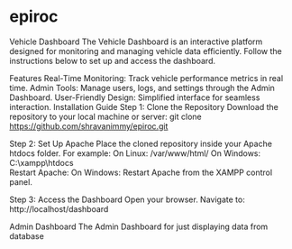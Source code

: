 # epiroc

Vehicle Dashboard
The Vehicle Dashboard is an interactive platform designed for monitoring and managing vehicle data efficiently. Follow the instructions below to set up and access the dashboard.

Features
Real-Time Monitoring: Track vehicle performance metrics in real time.
Admin Tools: Manage users, logs, and settings through the Admin Dashboard.
User-Friendly Design: Simplified interface for seamless interaction.
Installation Guide
Step 1: Clone the Repository
Download the repository to your local machine or server:
git clone https://github.com/shravanimmy/epiroc.git

Step 2: Set Up Apache
Place the cloned repository inside your Apache htdocs folder. For example:
On Linux: /var/www/html/
On Windows: C:\xampp\htdocs\
Restart Apache:
On Windows: Restart Apache from the XAMPP control panel.

Step 3: Access the Dashboard
Open your browser.
Navigate to:
http://localhost/dashboard


Admin Dashboard
The Admin Dashboard  for just displaying data from database


